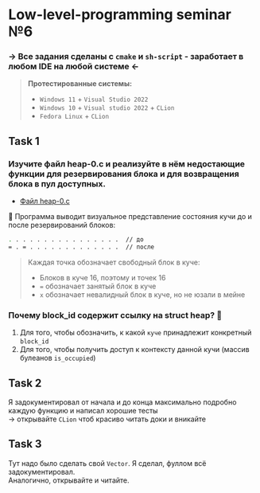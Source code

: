 # Low-level-programming seminar №6

### -> Все задания сделаны с `cmake` и `sh-script` - заработает в любом IDE на любой системе <-

> **Протестированные системы:**
> - `Windows 11` + `Visual Studio 2022`
> - `Windows 10` + `Visual studio 2022` + `CLion`
> - `Fedora Linux` + `CLion`

## Task 1

### Изучите файл heap-0.c и реализуйте в нём недостающие функции для резервирования блока и для возвращения блока в пул доступных.

- [Файл heap-0.c](./task1/heap-0.c)

:eyes: Программа выводит визуальное представление состояния кучи до и после резервирований блоков:

```bash
. . . . . . . . . . . . . . . .  // до
= . = . . . . . . . . . . . . .  // после
```

> Каждая точка обозначает свободный блок в куче:
> - Блоков в куче 16, поэтому и точек 16
> - `=` обозначает занятый блок в куче  
> - `x` обозначает невалидный блок в куче, но не юзали в мейне

### Почему block_id содержит ссылку на struct heap? :thinking:

1. Для того, чтобы обозначить, к какой `куче` принадлежит конкретный `block_id`
1. Для того, чтобы получить доступ к контексту данной кучи (массив булеанов `is_occupied`)

## Task 2

Я задокументировал от начала и до конца максимально подробно каждую функцию и написал хорошие тесты  
-> открывайте `CLion` чтоб красиво читать доки и вникайте

## Task 3

Тут надо было сделать свой `Vector`. Я сделал, фуллом всё задокументировал.  
Аналогично, открывайте и читайте.
